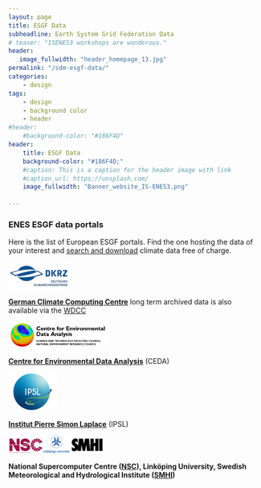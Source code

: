 ```yaml
---
layout: page
title: ESGF Data
subheadline: Earth System Grid Federation Data
# teaser: "ISENES3 workshops are wonderous."
header:
   image_fullwidth: "header_homepage_13.jpg"
permalink: "/sdm-esgf-data/"
categories:
    - design
tags:
    - design
    - background color
    - header
#header:
    #background-color: "#186F4D"
header:
    title: ESGF Data
    background-color: "#186F4D;"
    #caption: This is a caption for the header image with link
    #caption_url: https://unsplash.com/
    image_fullwidth: "Banner_website_IS-ENES3.png"

---
```


### ENES ESGF data portals

Here is the list of European ESGF portals. Find the one hosting the data of your interest and [search and download](https://esgf.github.io/esgf-user-support/) climate data free of charge. 


![DKRZlogo](../images/DKRZ_Logo_281x127_2014.png) 

**[German Climate Computing Centre](https://www.dkrz.de/de)**
long term archived data is also available via the [WDCC](https://www.wdc-climate.de/ui/)

![cedalogo](../images/ceda.png)  

**[Centre for Environmental Data Analysis](https://www.ceda.ac.uk/)** (CEDA)

![ipsllogo](../images/IPSL-logo.png)  

**[Institut Pierre Simon Laplace](https://www.ipsl.fr/en/home-en/)** (IPSL)

![nsc-liu-logo](../images/nsc-liu-logo.png) 

**National Supercomputer Centre ([NSC](https://www.nsc.liu.se/)), Linköping University, Swedish Meteorological and Hydrological Institute ([SMHI](https://www.smhi.se/q/Stockholm/2673730))**





